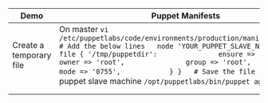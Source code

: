 | Demo                    | Puppet Manifests                                                                                                                                                                                                                                                                                                                                                                                                             | Ansible command                                                                                        |   |   |
|-------------------------|------------------------------------------------------------------------------------------------------------------------------------------------------------------------------------------------------------------------------------------------------------------------------------------------------------------------------------------------------------------------------------------------------------------------------|--------------------------------------------------------------------------------------------------------|---|---|
| Create a temporary file |  On master ```vi /etc/puppetlabs/code/environments/production/manifests/site.pp  # Add the below lines   node 'YOUR_PUPPET_SLAVE_NAME' {       file { '/tmp/puppetdir':               ensure => 'absent',               owner => 'root',               group => 'root',               mode => '0755',            } }   # Save the file  ```  On your puppet slave machine   ``` /opt/puppetlabs/bin/puppet agent --test  ``` |   On master  ``` ansible YOUR_ANSIBLE_SLAVE_NAME -m file -a "path=/tmp/ansibledir state=directory" ``` |   |   |
|                         |                                                                                                                                                                                                                                                                                                                                                                                                                              |                                                                                                        |   |   |
|                         |                                                                                                                                                                                                                                                                                                                                                                                                                              |                                                                                                        |   |   |
